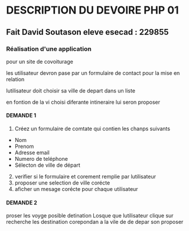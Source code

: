 # DESCRIPTION DU DEVOIRE PHP 01
## Fait David Soutason eleve esecad : 229855
### Réalisation d'une application

pour un site de covoiturage

les utilisateur devron pase par un formulaire de contact pour la mise en relation

lutilisateur doit choisir sa ville de depart dans un liste

en fontion de la vi choisi diferante intineraire lui seron proposer

#### DEMANDE 1
1. Créez un formulaire de comtate qui contien les chanps suivants
- Nom
- Prenom
- Adresse email
- Numero de teléphone
- Sélecton de ville de départ
2. verifier si le formulaire et corement remplie par lutilisateur
3. proposer une selection de ville corécte
4. aficher un mesage corécte pour chaque utilisateur

#### DEMANDE 2
proser les voyge posible detination
Losque que lutilisateur clique sur recherche les destination corepondan a la vile de de depar son proposer
